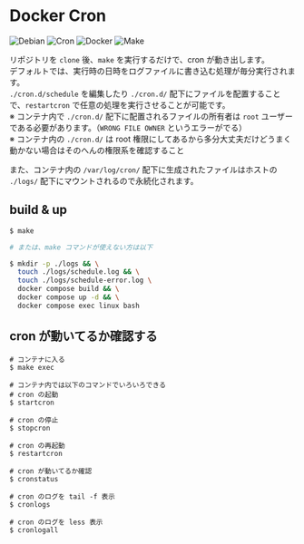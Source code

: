 # Docker Cron

![Debian](https://img.shields.io/badge/Debian-CCCCCC?logo=debian&logoColor=AD1544)
![Cron](https://img.shields.io/badge/Cron-198EBE?logo=cron&logoColor=CCCCCC)
![Docker](https://img.shields.io/badge/Docker-Compose-1658DB?logo=docker&logoColor=white)
![Make](https://img.shields.io/badge/Make-822322?logo=gnu&logoColor=white)

リポジトリを `clone` 後、`make` を実行するだけで、cron が動き出します。  
デフォルトでは、実行時の日時をログファイルに書き込む処理が毎分実行されます。  
`./cron.d/schedule` を編集したり `./cron.d/` 配下にファイルを配置することで、`restartcron` で任意の処理を実行させることが可能です。  
※ コンテナ内で `./cron.d/` 配下に配置されるファイルの所有者は `root` ユーザーである必要があります。（`WRONG FILE OWNER` というエラーがでる）  
※ コンテナ内の `./cron.d/` は root 権限にしてあるから多分大丈夫だけどうまく動かない場合はそのへんの権限系を確認すること

また、コンテナ内の `/var/log/cron/` 配下に生成されたファイルはホストの `./logs/` 配下にマウントされるので永続化されます。

## build & up

```bash
$ make

# または、make コマンドが使えない方は以下

$ mkdir -p ./logs && \
  touch ./logs/schedule.log && \
  touch ./logs/schedule-error.log \
  docker compose build && \
  docker compose up -d && \
  docker compose exec linux bash
```

## cron が動いてるか確認する

```:bash
# コンテナに入る
$ make exec

# コンテナ内では以下のコマンドでいろいろできる
# cron の起動
$ startcron

# cron の停止
$ stopcron

# cron の再起動
$ restartcron

# cron が動いてるか確認
$ cronstatus

# cron のログを tail -f 表示
$ cronlogs

# cron のログを less 表示
$ cronlogall
```
